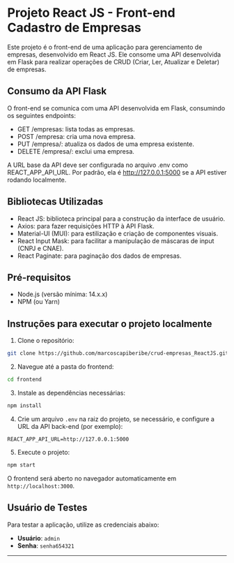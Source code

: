 # Projeto React JS - Front-end Cadastro de Empresas

Este projeto é o front-end de uma aplicação para gerenciamento de empresas, desenvolvido em React JS. Ele consome uma API desenvolvida em Flask para realizar operações de CRUD (Criar, Ler, Atualizar e Deletar) de empresas.

## Consumo da API Flask

O front-end se comunica com uma API desenvolvida em Flask, consumindo os seguintes endpoints:

- GET /empresas: lista todas as empresas.
- POST /empresa: cria uma nova empresa.
- PUT /empresa/<cnpj>: atualiza os dados de uma empresa existente.
- DELETE /empresa/<cnpj>: exclui uma empresa.

A URL base da API deve ser configurada no arquivo .env como REACT_APP_API_URL. Por padrão, ela é http://127.0.0.1:5000 se a API estiver rodando localmente.

## Bibliotecas Utilizadas

- React JS: biblioteca principal para a construção da interface de usuário.
- Axios: para fazer requisições HTTP à API Flask.
- Material-UI (MUI): para estilização e criação de componentes visuais.
- React Input Mask: para facilitar a manipulação de máscaras de input (CNPJ e CNAE).
- React Paginate: para paginação dos dados de empresas.

## Pré-requisitos

- Node.js (versão mínima: 14.x.x)
- NPM (ou Yarn)

## Instruções para executar o projeto localmente

1. Clone o repositório:

```bash
git clone https://github.com/marcoscapiberibe/crud-empresas_ReactJS.git
```

2. Navegue até a pasta do frontend:

```bash
cd frontend
```

3. Instale as dependências necessárias:

```bash
npm install
```

4. Crie um arquivo `.env` na raiz do projeto, se necessário, e configure a URL da API back-end (por exemplo):

```
REACT_APP_API_URL=http://127.0.0.1:5000
```

5. Execute o projeto:

```bash
npm start
```

O frontend será aberto no navegador automaticamente em `http://localhost:3000`.

## Usuário de Testes

Para testar a aplicação, utilize as credenciais abaixo:

- **Usuário**: `admin`
- **Senha**: `senha654321`

---
